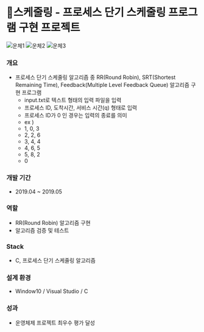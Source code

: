 # 🔎스케줄링 - 프로세스 단기 스케줄링 프로그램 구현 프로젝트

![운체1](https://user-images.githubusercontent.com/46698840/94800093-13f12480-041f-11eb-80ba-f18dd45f8a42.png)
![운체2](https://user-images.githubusercontent.com/46698840/94800095-13f12480-041f-11eb-89eb-6f12de166764.png)
![운체3](https://user-images.githubusercontent.com/46698840/94800084-12bff780-041f-11eb-961d-b8126e131d49.png)

### 개요  
* 프로세스 단기 스케줄링 알고리즘 중  RR(Round Robin),  SRT(Shortest Remaining Time), Feedback(Multiple Level Feedback Queue) 알고리즘 구현 프로그램
  * input.txt로 텍스트 형태의 입력 파일을 입력
  * 프로세스 ID, 도착시간, 서비스 시간(q) 형태로 입력
  * 프로세스 ID가 0 인 경우는 입력의 종료를 의미
   * ex ) 
   * 1, 0, 3
   * 2, 2, 6
   * 3, 4, 4
   * 4, 6, 5
   * 5, 8, 2
   * 0
    
### 개발 기간
* 2019.04 ~ 2019.05

### 역할
* RR(Round Robin) 알고리즘 구현
* 알고리즘 검증 및 테스트

### Stack
* C, 프로세스 단기 스케줄링 알고리즘

### 설계 환경
* Window10 / Visual Studio / C

### 성과
* 운영체제 프로젝트 최우수 평가 달성
